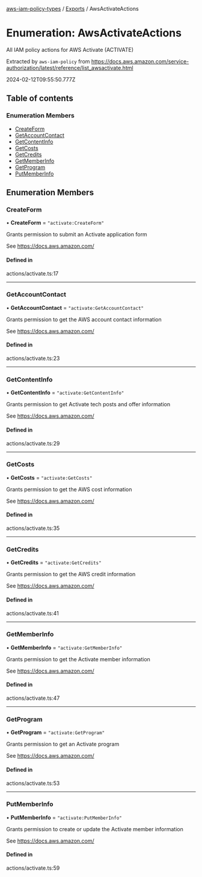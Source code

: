 [aws-iam-policy-types](../README.md) / [Exports](../modules.md) / AwsActivateActions

# Enumeration: AwsActivateActions

All IAM policy actions for AWS Activate (ACTIVATE)

Extracted by `aws-iam-policy` from
https://docs.aws.amazon.com/service-authorization/latest/reference/list_awsactivate.html

2024-02-12T09:55:50.777Z

## Table of contents

### Enumeration Members

- [CreateForm](AwsActivateActions.md#createform)
- [GetAccountContact](AwsActivateActions.md#getaccountcontact)
- [GetContentInfo](AwsActivateActions.md#getcontentinfo)
- [GetCosts](AwsActivateActions.md#getcosts)
- [GetCredits](AwsActivateActions.md#getcredits)
- [GetMemberInfo](AwsActivateActions.md#getmemberinfo)
- [GetProgram](AwsActivateActions.md#getprogram)
- [PutMemberInfo](AwsActivateActions.md#putmemberinfo)

## Enumeration Members

### CreateForm

• **CreateForm** = ``"activate:CreateForm"``

Grants permission to submit an Activate application form

See https://docs.aws.amazon.com/

#### Defined in

actions/activate.ts:17

___

### GetAccountContact

• **GetAccountContact** = ``"activate:GetAccountContact"``

Grants permission to get the AWS account contact information

See https://docs.aws.amazon.com/

#### Defined in

actions/activate.ts:23

___

### GetContentInfo

• **GetContentInfo** = ``"activate:GetContentInfo"``

Grants permission to get Activate tech posts and offer information

See https://docs.aws.amazon.com/

#### Defined in

actions/activate.ts:29

___

### GetCosts

• **GetCosts** = ``"activate:GetCosts"``

Grants permission to get the AWS cost information

See https://docs.aws.amazon.com/

#### Defined in

actions/activate.ts:35

___

### GetCredits

• **GetCredits** = ``"activate:GetCredits"``

Grants permission to get the AWS credit information

See https://docs.aws.amazon.com/

#### Defined in

actions/activate.ts:41

___

### GetMemberInfo

• **GetMemberInfo** = ``"activate:GetMemberInfo"``

Grants permission to get the Activate member information

See https://docs.aws.amazon.com/

#### Defined in

actions/activate.ts:47

___

### GetProgram

• **GetProgram** = ``"activate:GetProgram"``

Grants permission to get an Activate program

See https://docs.aws.amazon.com/

#### Defined in

actions/activate.ts:53

___

### PutMemberInfo

• **PutMemberInfo** = ``"activate:PutMemberInfo"``

Grants permission to create or update the Activate member information

See https://docs.aws.amazon.com/

#### Defined in

actions/activate.ts:59
